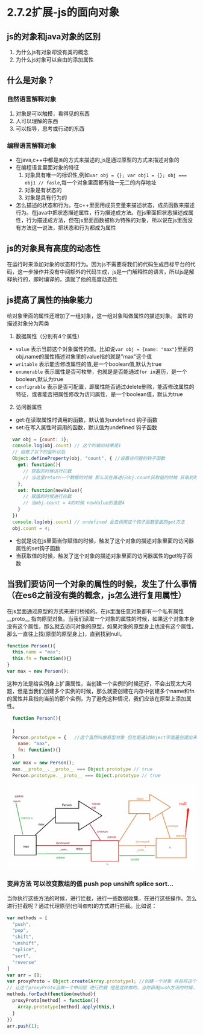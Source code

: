 # 2.7.2扩展-js的面向对象

## js的对象和java对象的区别

1. 为什么js有对象却没有类的概念
2. 为什么js对象可以自由的添加属性

## 什么是对象？

### 自然语言解释对象

1. 对象是可以触摸，看得见的东西
2. 人可以理解的东西
3. 可以指导，思考或行动的东西 

### 编程语言解释对象

- 在java,c++中都是`类`的方式来描述的,js是通过原型的方式来描述对象的
- 在编程语言里面对象的特征
  1. 对象具有唯一的标识性,例如`var obj = {}; var obj1 = {}; obj === obj1 // fasle`,每一个对象里面都有独一无二的内存地址
  2. 对象是有状态的 
  3. 对象是具有行为的
- 怎么描述的状态和行为。在c++里面用成员变量来描述状态，成员函数来描述行为。在java中把状态描述属性，行为描述成方法。在js里面把状态描述成属性，行为描述成方法，但在js里面函数被称为特殊的对象，所以说在js里面没有方法这一说法，把状态和行为都成为属性

## js的对象具有高度的动态性

在运行时来添加对象的状态和行为。因为js不需要将我们的代码生成目标平台的代码，这一步操作并没有中间额外的代码生成，js是一门解释性的语言，所以js是解释执行的，即时编译的，造就了他的高度动态性

## js提高了属性的抽象能力
给对象里面的属性还增加了一组对象，这一组对象叫做属性的描述对象。
属性的描述对象分为两类
1. 数据属性（分别有4个属性）
  - `value` 表示当前这个对象属性的值。比如说`var obj = {name: "max"}`里面的obj.name的属性描述对象里的value指的就是"max"这个值
  - `writable` 表示能否修改属性的值,是一个boolean值,默认为true
  - `enumerable` 表示属性是否可枚举，也就是是否能通过`for in`遍历，是一个boolean,默认为true
  - `configrable` 表示是否可配置，即属性能否通过delete删除，能否修改属性的特征，或者能否把属性修改为访问属性，是一个boolean值，默认为true
2. 访问器属性
  - get:在读取属性时调用的函数，默认值为undefined     钩子函数
  - set:在写入属性时调用的函数，默认值为undefined     钩子函数
```js
  var obj = {count: 1};
  console.log(obj.count) // 这个的输出结果是1
  // 但做了以下的监听以后
  Object.defineProperty(obj, "count", { //设置访问器的钩子函数
    get: function(){
      // 获取的时候进行拦截
      // 当这里return一个数据的时候 那么现在再进行obj.count获取值的时候 获取到的是这个return后面跟着的数据
    },
    set: function(newValue){
      // 赋值的时候进行拦截
      // 当obj.count = 4的时候 newValue的值是4
    }
  })
  console.log(obj.count) // undefined 会去调用这个钩子函数里面的get方法
  obj.count = 4;
```
  - 也就是说在js里面当你赋值的时候，触发了这个对象的描述对象里面的访问器属性的set钩子函数
  - 当获取值的时候，触发了这个对象的描述对象里面的访问器属性的get钩子函数

## 当我们要访问一个对象的属性的时候，发生了什么事情（在es6之前没有类的概念，js怎么进行复用属性）
在js里面通过原型的方式来进行桥接的。在js里面任意对象都有一个私有属性__proto__ 指向原型对象。当我们读取一个对象的属性的时候，如果这个对象本身没有这个属性，那么就去访问对象的原型，如果对象的原型身上也没有这个属性，那么一直往上找(原型的原型身上)，直到找到null。
```js
function Person(){
  this.name = "max";
  this.fn = function(){}
}
var max = new Person();
```
这种方法是给实例身上扩展属性，当创建一个实例的时候还好，不会出现太大问题，但是当我们创建多个实例的时候，那么就要创建在内存中创建多个name和fn的属性并且指向当前的那个实例，为了避免这种情况，我们应该在原型上添加属性。
```js
  function Person(){

  }
  Person.prototype = {   //这个虽然叫做原型对象 但也是通过Object字面量创建出来的
    name: "max",
    fn: function(){}
  }
  var max = new Person();
  max.__proto__.__proto__ === Object.prototype // true
  Person.prototype.__proto__ === Object.prototype // true
```
![js的原型链图片](./prototype.png "原型链")

### 变异方法 可以改变数组的值 push pop unshift splice sort...
当你执行这些方法的时候，进行拦截，进行一些数据收集，在进行这些操作。怎么进行拦截呢？通过代理原型(也叫`借壳`)的方式进行拦截。比如说：
```js
var methods = [
  "push",
  "pop",
  "shift",
  "unshift",
  "splice",
  "sort",
  "reverse"
]
var arr = [];
var proxyProto = Object.create(Array.prototype); //创建一个对象 并且将这个对象的原型指向arr的原型
// 让这个proxyProto当做一个中间层 进行拦截 他是这样做的，当你调用push方法的时候，他会先去proxyProto里面去找到这个方法，然后执行这个方法，并且在这个方法里面包含了Array.prototype上的push方法，通过上下文指定this让他执行
methods.forEach(function(method){
  proxyProto[method] = function(){
    Array.prototype[method].apply(this,)
  }
})
arr.push(1);
```
